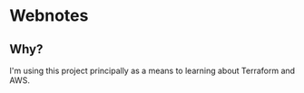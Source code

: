 # Webnotes

## Why?

I'm using this project principally as a means to learning about Terraform and AWS.
